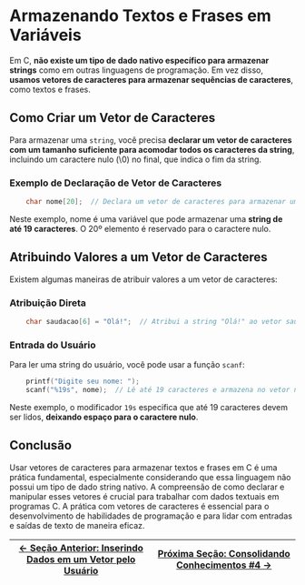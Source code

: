 # Armazenando Textos e Frases em Variáveis

Em C, **não existe um tipo de dado nativo específico para armazenar strings** como em outras linguagens de programação. Em vez disso, **usamos vetores de caracteres para armazenar sequências de caracteres**, como textos e frases.

## Como Criar um Vetor de Caracteres

Para armazenar uma `string`, você precisa **declarar um vetor de caracteres com um tamanho suficiente para acomodar todos os caracteres da string**, incluindo um caractere nulo (\0) no final, que indica o fim da string.

### Exemplo de Declaração de Vetor de Caracteres
```c
    char nome[20];  // Declara um vetor de caracteres para armazenar uma string com até 19 caracteres + 1 para o caractere nulo
```

Neste exemplo, nome é uma variável que pode armazenar uma **string de até 19 caracteres**. O 20º elemento é reservado para o caractere nulo.

## Atribuindo Valores a um Vetor de Caracteres

Existem algumas maneiras de atribuir valores a um vetor de caracteres:

### Atribuição Direta
```c
    char saudacao[6] = "Olá!";  // Atribui a string "Olá!" ao vetor saudacao
```

### Entrada do Usuário
Para ler uma string do usuário, você pode usar a função `scanf`:

```c
    printf("Digite seu nome: ");
    scanf("%19s", nome);  // Lê até 19 caracteres e armazena no vetor nome
```

Neste exemplo, o modificador `19s` especifica que até 19 caracteres devem ser lidos, **deixando espaço para o caractere nulo**.

## Conclusão

Usar vetores de caracteres para armazenar textos e frases em C é uma prática fundamental, especialmente considerando que essa linguagem não possui um tipo de dado string nativo. A compreensão de como declarar e manipular esses vetores é crucial para trabalhar com dados textuais em programas C. A prática com vetores de caracteres é essencial para o desenvolvimento de habilidades de programação e para lidar com entradas e saídas de texto de maneira eficaz.

| [← Seção Anterior: Inserindo Dados em um Vetor pelo Usuário]() | [Próxima Seção: Consolidando Conhecimentos #4 →]() |
|---------------------------|------------------------------------------------------|